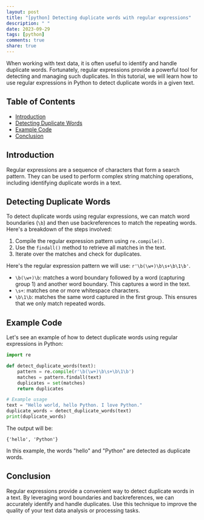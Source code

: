 ```yaml
---
layout: post
title: "[python] Detecting duplicate words with regular expressions"
description: " "
date: 2023-09-29
tags: [python]
comments: true
share: true
---
```


When working with text data, it is often useful to identify and handle duplicate words. Fortunately, regular expressions provide a powerful tool for detecting and managing such duplicates. In this tutorial, we will learn how to use regular expressions in Python to detect duplicate words in a given text.

## Table of Contents
- [Introduction](#introduction)
- [Detecting Duplicate Words](#detecting-duplicate-words)
- [Example Code](#example-code)
- [Conclusion](#conclusion)

## Introduction

Regular expressions are a sequence of characters that form a search pattern. They can be used to perform complex string matching operations, including identifying duplicate words in a text.

## Detecting Duplicate Words

To detect duplicate words using regular expressions, we can match word boundaries (`\b`) and then use backreferences to match the repeating words. Here's a breakdown of the steps involved:

1. Compile the regular expression pattern using `re.compile()`.
2. Use the `findall()` method to retrieve all matches in the text.
3. Iterate over the matches and check for duplicates.

Here's the regular expression pattern we will use: `r'\b(\w+)\b\s+\b\1\b'`.

- `\b(\w+)\b`: matches a word boundary followed by a word (capturing group 1) and another word boundary. This captures a word in the text.
- `\s+`: matches one or more whitespace characters.
- `\b\1\b`: matches the same word captured in the first group. This ensures that we only match repeated words.

## Example Code

Let's see an example of how to detect duplicate words using regular expressions in Python:

```python
import re

def detect_duplicate_words(text):
    pattern = re.compile(r'\b(\w+)\b\s+\b\1\b')
    matches = pattern.findall(text)
    duplicates = set(matches)
    return duplicates

# Example usage
text = "Hello world, hello Python. I love Python."
duplicate_words = detect_duplicate_words(text)
print(duplicate_words)
```

The output will be:
```
{'hello', 'Python'}
```

In this example, the words "hello" and "Python" are detected as duplicate words.

## Conclusion

Regular expressions provide a convenient way to detect duplicate words in a text. By leveraging word boundaries and backreferences, we can accurately identify and handle duplicates. Use this technique to improve the quality of your text data analysis or processing tasks.